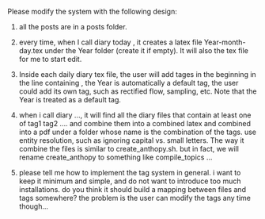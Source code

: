 Please modify the system with the following design:
1) all the posts are in a posts folder. 
   
2) every time, when I call diary today <optionalname>, it creates a latex file Year-month-day<optionalname>.tex under the Year folder (create it if empty). It will also the tex file for me to start edit. 
 
3) Inside each daily diary tex file, the user will add tages in the beginning in the line containing <TAGs>, the Year is automatically a default tag, the user could add its own tag, such as rectified flow, sampling, etc. Note that the Year is treated as a default tag. 

4) when i call diary <tag1> <tag2> ..., it will find all the diary files that contain at least one of tag1 tag2 ....  and combine them into a combined latex and combined into a pdf under a folder whose name is the combination of the tags. use entity resolution, such as ignoring capital vs. small letters. The way it combine the files is similar to create_anthopy.sh. but in fact, we will rename  create_anthopy to something like compile_topics <tag>...

5) please tell me how to implement the tag system in general. i want to keep it minimum and simple, and do not want to introduce too much installations. do you think it should build a mapping between files and tags somewhere? the problem is the user can modify the tags any time though...

